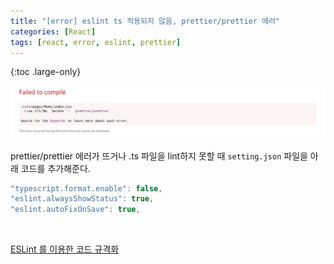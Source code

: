 ```yaml
---
title: "[error] eslint ts 적용되지 않음, prettier/prettier 에러"
categories: [React]
tags: [react, error, eslint, prettier]
---
```


{:toc .large-only}

<img src="/assets/img/blog/2021-08-08-prettier-error.png">

<br/>

prettier/prettier 에러가 뜨거나 .ts 파일을 lint하지 못할 때 `setting.json` 파일을 아래 코드를 추가해준다.

```js
"typescript.format.enable": false,
"eslint.alwaysShowStatus": true,
"eslint.autoFixOnSave": true,
```

<br/>

[ESLint 를 이용한 코드 규격화](https://7stocks.tistory.com/101)

